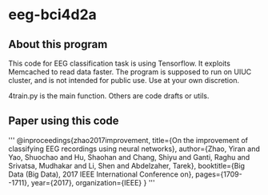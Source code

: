 # eeg-bci4d2a

## About this program

This code for EEG classification task is using Tensorflow. It exploits Memcached to read data faster. The program is supposed to run on UIUC cluster, and is not intended for public use. Use at your own discretion. 

4train.py is the main function. Others are code drafts or utils. 

## Paper using this code

'''
@inproceedings{zhao2017improvement,
  title={On the improvement of classifying EEG recordings using neural networks},
  author={Zhao, Yiran and Yao, Shuochao and Hu, Shaohan and Chang, Shiyu and Ganti, Raghu and Srivatsa, Mudhakar and Li, Shen and Abdelzaher, Tarek},
  booktitle={Big Data (Big Data), 2017 IEEE International Conference on},
  pages={1709--1711},
  year={2017},
  organization={IEEE}
}
'''